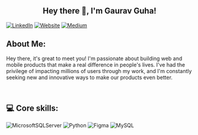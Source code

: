<h2 align="center"> Hey there 👋, I'm Gaurav Guha! </h2>
<div>

[![LinkedIn](https://img.shields.io/badge/LinkedIn-%230077B5.svg?logo=linkedin&logoColor=white)](https://linkedin.com/in/gauravguha)
[![Website](https://img.shields.io/badge/Website-4285F4)](https://gauravguha.com)
[![Medium](https://img.shields.io/badge/Medium-12100E?logo=medium&logoColor=white)](https://medium.com/@gauravguha)


  
## About Me:
Hey there, it's great to meet you! I'm passionate about building web and mobile products that make a real difference in people's lives. I've had the privilege of impacting millions of users through my work, and I'm constantly seeking new and innovative ways to make our products even better.


<br/>

## 💻 Core skills:
![MicrosoftSQLServer](https://img.shields.io/badge/Microsoft%20SQL%20Server-CC2927?style=for-the-badge&logo=microsoft%20sql%20server&logoColor=white) ![Python](https://img.shields.io/badge/python-3670A0?style=for-the-badge&logo=python&logoColor=ffdd54) ![Figma](https://img.shields.io/badge/figma-%23F24E1E.svg?style=for-the-badge&logo=figma&logoColor=white) ![MySQL](https://img.shields.io/badge/mysql-%2300f.svg?style=for-the-badge&logo=mysql&logoColor=white)




